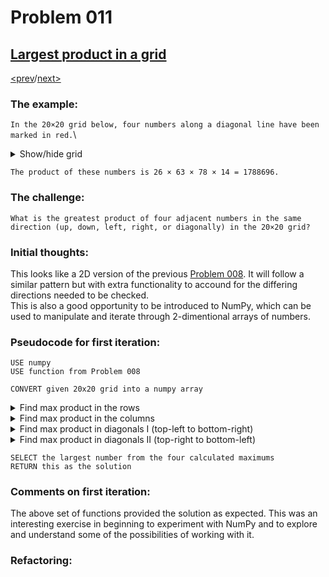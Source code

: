 # Problem 011

## [Largest product in a grid](https://projecteuler.net/problem=11)

[<prev](./../010_summation_of_primes/README.md)/[next>](./../012_highly_divisible_triangular_number/README.md) 

### The example:
`In the 20×20 grid below, four numbers along a diagonal line have been marked in red.`\
<details>
  <summary>
    Show/hide grid
  </summary>

  |||||||||||||||||||||
  |---|---|---|---|---|---|---|---|---|---|---|---|---|---|---|---|---|---|---|---|
  |08|02|22|97|38|15|00|40|00|75|04|05|07|78|52|12|50|77|91|08|
  |49|49|99|40|17|81|18|57|60|87|17|40|98|43|69|48|04|56|62|00|
  |81|49|31|73|55|79|14|29|93|71|40|67|53|88|30|03|49|13|36|65|
  |52|70|95|23|04|60|11|42|69|24|68|56|01|32|56|71|37|02|36|91|
  |22|31|16|71|51|67|63|89|41|92|36|54|22|40|40|28|66|33|13|80|
  |24|47|32|60|99|03|45|02|44|75|33|53|78|36|84|20|35|17|12|50|
  |32|98|81|28|64|23|67|10|<span style="color: red;">**26**</span>|38|40|67|59|54|70|66|18|38|64|70|
  |67|26|20|68|02|62|12|20|95|<span style="color: red;">**63**</span>|94|39|63|08|40|91|66|49|94|21|
  |24|55|58|05|66|73|99|26|97|17|<span style="color: red;">**78**</span>|78|96|83|14|88|34|89|63|72|
  |21|36|23|09|75|00|76|44|20|45|35|<span style="color: red;">**14**</span>|00|61|33|97|34|31|33|95|
  |78|17|53|28|22|75|31|67|15|94|03|80|04|62|16|14|09|53|56|92|
  |16|39|05|42|96|35|31|47|55|58|88|24|00|17|54|24|36|29|85|57|
  |86|56|00|48|35|71|89|07|05|44|44|37|44|60|21|58|51|54|17|58|
  |19|80|81|68|05|94|47|69|28|73|92|13|86|52|17|77|04|89|55|40|
  |04|52|08|83|97|35|99|16|07|97|57|32|16|26|26|79|33|27|98|66|
  |88|36|68|87|57|62|20|72|03|46|33|67|46|55|12|32|63|93|53|69|
  |04|42|16|73|38|25|39|11|24|94|72|18|08|46|29|32|40|62|76|36|
  |20|69|36|41|72|30|23|88|34|62|99|69|82|67|59|85|74|04|36|16|
  |20|73|35|29|78|31|90|01|74|31|49|71|48|86|81|16|23|57|05|54|
  |01|70|54|71|83|51|54|69|16|92|33|48|61|43|52|01|89|19|67|48|
</details>

`The product of these numbers is 26 × 63 × 78 × 14 = 1788696.`

### The challenge:
`What is the greatest product of four adjacent numbers in the same direction (up, down, left, right, or diagonally) in the 20×20 grid?`

### Initial thoughts:
This looks like a 2D version of the previous 
[Problem 008](./../008_largest_product_in_a_series).
It will follow a similar pattern but with extra functionality to accound for the differing directions needed to be checked.\
This is also a good opportunity to be introduced to NumPy, which can be used to manipulate and iterate through 2-dimentional arrays of numbers. 

### Pseudocode for first iteration:

```
USE numpy
USE function from Problem 008

CONVERT given 20x20 grid into a numpy array
```
</details>
<details>
  <summary>
    Find max product in the rows
  </summary>

  ```
  SET max row product = 0
  FOR each row in the array
    FIND the largest product of 4 consecutive numbers
    IF this product is larger than max row product
    THEN update max row product to the new max
    ELSE do nothing
  RETURN max row product
  ```
</details>

<details>
  <summary>
    Find max product in the columns
  </summary>

  ```
  TRANSPOSE the array
  PERFORM find max product in the rows
  RETURN max col product
  ```
</details>

<details>
  <summary>
    Find max product in diagonals I (top-left to bottom-right)
  </summary>

  ```
  DEFINE what a diagonal is
    SET the starting point of the diagonal
      FOUR times
        MOVE down one row
        MOVE left one column
    
  SET max diag product = 0  
  FOR every number in the grid that can be the start of a diagonal
  # ie not the bottom three rows or the right three columns
    FIND the product of the four-digit diagonal
    IF this product is larger than max diag product
    THEN update max diag product to the new max
    ELSE do nothing
  RETURN max diag product1
  ```
</details>

<details>
  <summary>
    Find max product in diagonals II (top-right to bottom-left)
  </summary>

  ```
  FLIP the array using x OR y axis
  PERFORM find max diagonal product I
  RETURN max diag product2
  ```
</details>

```
SELECT the largest number from the four calculated maximums
RETURN this as the solution
```

### Comments on first iteration:
The above set of functions provided the solution as expected. This was an interesting exercise in beginning to experiment with NumPy and to explore and understand some of the possibilities of working with it.

### Refactoring:
